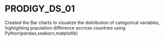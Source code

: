 # PRODIGY_DS_01

Created the Bar charts to visualize the distribution of categorical variables, highlighting population difference accross countries using Python(pandas,seaborn,matplotlib)
